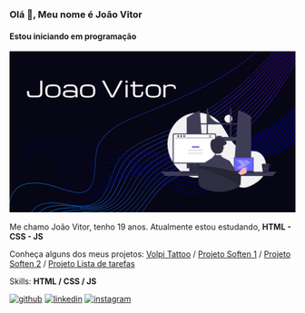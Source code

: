 ### Olá 👋, Meu nome é João Vitor
#### Estou iniciando em programação
![Estou iniciando em programação](https://raw.githubusercontent.com/LIGHTCLYDE/banner/e292f258b6c3c80163fefdd3badcfaecaff11ac8/Apresenta%C3%A7%C3%A3o%20de%20Arquitetura%20Tecnologia%20Moderna%20Preto%20Azul.png)

Me chamo João Vitor, tenho 19 anos.
Atualmente estou estudando, **HTML - CSS - JS**

Conheça alguns dos meus projetos:
[Volpi Tattoo](https://joaovitor-web-developer.github.io/Volpi-Tattoo/) / 
[Projeto Soften 1](https://joaovitor-web-developer.github.io/ProjetoSoftenFront_1/) / 
[Projeto Soften 2](https://joaovitor-web-developer.github.io/ProjetoSoftenFront_2/) /
[Projeto Lista de tarefas](https://joaovitor-web-developer.github.io/Lista-de-tarefas/)

Skills: **HTML / CSS / JS**



[<img src='https://cdn.jsdelivr.net/npm/simple-icons@3.0.1/icons/github.svg' alt='github' height='40'>](https://github.com/https://github.com/UuJoaoo)  [<img src='https://cdn.jsdelivr.net/npm/simple-icons@3.0.1/icons/linkedin.svg' alt='linkedin' height='40'>]([https://www.linkedin.com/in/https://www.linkedin.com/in/jo%C3%A3o-vitor-targino-de-oliveira-765b4624a//](https://www.linkedin.com/in/jo%C3%A3o-vitor-targino-de-oliveira-765b4624a/))  [<img src='https://cdn.jsdelivr.net/npm/simple-icons@3.0.1/icons/instagram.svg' alt='instagram' height='40'>](https://www.instagram.com/https://www.instagram.com/jvoliveira.03//)
